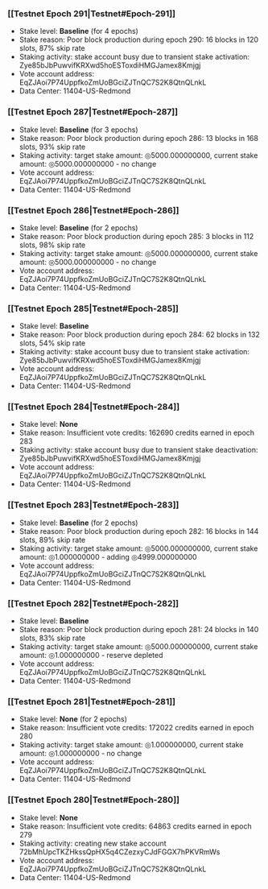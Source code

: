 ### [[Testnet Epoch 291|Testnet#Epoch-291]]
* Stake level: **Baseline** (for 4 epochs)
* Stake reason: Poor block production during epoch 290: 16 blocks in 120 slots, 87% skip rate
* Staking activity: stake account busy due to transient stake activation: Zye85bJbPuwvifKRXwd5hoESToxdiHMGJamex8Kmjgj
* Vote account address: EqZJAoi7P74UppfkoZmUoBGciZJTnQC7S2K8QtnQLnkL
* Data Center: 11404-US-Redmond
### [[Testnet Epoch 287|Testnet#Epoch-287]]
* Stake level: **Baseline** (for 3 epochs)
* Stake reason: Poor block production during epoch 286: 13 blocks in 168 slots, 93% skip rate
* Staking activity: target stake amount: ◎5000.000000000, current stake amount: ◎5000.000000000 - no change
* Vote account address: EqZJAoi7P74UppfkoZmUoBGciZJTnQC7S2K8QtnQLnkL
* Data Center: 11404-US-Redmond
### [[Testnet Epoch 286|Testnet#Epoch-286]]
* Stake level: **Baseline** (for 2 epochs)
* Stake reason: Poor block production during epoch 285: 3 blocks in 112 slots, 98% skip rate
* Staking activity: target stake amount: ◎5000.000000000, current stake amount: ◎5000.000000000 - no change
* Vote account address: EqZJAoi7P74UppfkoZmUoBGciZJTnQC7S2K8QtnQLnkL
* Data Center: 11404-US-Redmond
### [[Testnet Epoch 285|Testnet#Epoch-285]]
* Stake level: **Baseline**
* Stake reason: Poor block production during epoch 284: 62 blocks in 132 slots, 54% skip rate
* Staking activity: stake account busy due to transient stake activation: Zye85bJbPuwvifKRXwd5hoESToxdiHMGJamex8Kmjgj
* Vote account address: EqZJAoi7P74UppfkoZmUoBGciZJTnQC7S2K8QtnQLnkL
* Data Center: 11404-US-Redmond
### [[Testnet Epoch 284|Testnet#Epoch-284]]
* Stake level: **None**
* Stake reason: Insufficient vote credits: 162690 credits earned in epoch 283
* Staking activity: stake account busy due to transient stake deactivation: Zye85bJbPuwvifKRXwd5hoESToxdiHMGJamex8Kmjgj
* Vote account address: EqZJAoi7P74UppfkoZmUoBGciZJTnQC7S2K8QtnQLnkL
* Data Center: 11404-US-Redmond
### [[Testnet Epoch 283|Testnet#Epoch-283]]
* Stake level: **Baseline** (for 2 epochs)
* Stake reason: Poor block production during epoch 282: 16 blocks in 144 slots, 89% skip rate
* Staking activity: target stake amount: ◎5000.000000000, current stake amount: ◎1.000000000 - adding ◎4999.000000000
* Vote account address: EqZJAoi7P74UppfkoZmUoBGciZJTnQC7S2K8QtnQLnkL
* Data Center: 11404-US-Redmond
### [[Testnet Epoch 282|Testnet#Epoch-282]]
* Stake level: **Baseline**
* Stake reason: Poor block production during epoch 281: 24 blocks in 140 slots, 83% skip rate
* Staking activity: target stake amount: ◎5000.000000000, current stake amount: ◎1.000000000 - reserve depleted
* Vote account address: EqZJAoi7P74UppfkoZmUoBGciZJTnQC7S2K8QtnQLnkL
* Data Center: 11404-US-Redmond
### [[Testnet Epoch 281|Testnet#Epoch-281]]
* Stake level: **None** (for 2 epochs)
* Stake reason: Insufficient vote credits: 172022 credits earned in epoch 280
* Staking activity: target stake amount: ◎1.000000000, current stake amount: ◎1.000000000 - no change
* Vote account address: EqZJAoi7P74UppfkoZmUoBGciZJTnQC7S2K8QtnQLnkL
* Data Center: 11404-US-Redmond
### [[Testnet Epoch 280|Testnet#Epoch-280]]
* Stake level: **None**
* Stake reason: Insufficient vote credits: 64863 credits earned in epoch 279
* Staking activity: creating new stake account 72bMhUpcTKZHkssQpHX5q4CZezxyCJdFGGX7hPKVRmWs
* Vote account address: EqZJAoi7P74UppfkoZmUoBGciZJTnQC7S2K8QtnQLnkL
* Data Center: 11404-US-Redmond